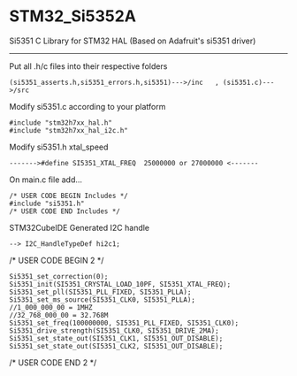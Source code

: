 
# STM32_Si5352A
Si5351 C Library for STM32 HAL (Based on Adafruit's si5351 driver)
******************************************************************
Put all .h/c files into their respective folders
```
(si5351_asserts.h,si5351_errors.h,si5351)--->/inc   , (si5351.c)--->/src
```
Modify si5351.c according to your platform
```
#include "stm32h7xx_hal.h"
#include "stm32h7xx_hal_i2c.h"
```

Modify si5351.h xtal_speed
```
------->#define SI5351_XTAL_FREQ  25000000 or 27000000 <-------
```

On main.c file add...
```
/* USER CODE BEGIN Includes */
#include "si5351.h"
/* USER CODE END Includes */
```
STM32CubeIDE Generated I2C handle
```
--> I2C_HandleTypeDef hi2c1;
```

  /* USER CODE BEGIN 2 */
  ```
  Si5351_set_correction(0);
  Si5351_init(SI5351_CRYSTAL_LOAD_10PF, SI5351_XTAL_FREQ);
  Si5351_set_pll(SI5351_PLL_FIXED, SI5351_PLLA);
  Si5351_set_ms_source(SI5351_CLK0, SI5351_PLLA);
  //1_000_000_00 = 1MHZ
  //32_768_000_00 = 32.768M
  Si5351_set_freq(100000000, SI5351_PLL_FIXED, SI5351_CLK0);
  Si5351_drive_strength(SI5351_CLK0, SI5351_DRIVE_2MA);
  Si5351_set_state_out(SI5351_CLK1, SI5351_OUT_DISABLE);
  Si5351_set_state_out(SI5351_CLK2, SI5351_OUT_DISABLE);
  ```
  /* USER CODE END 2 */

